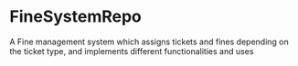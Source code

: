 # FineSystemRepo
A Fine management system which assigns tickets and fines depending on the ticket type, and implements different functionalities and uses
